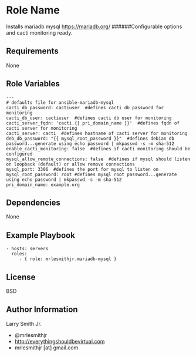 Role Name
=========

Installs mariadb mysql https://mariadb.org/
######Configurable options and cacti monitoring ready.

Requirements
------------

None

Role Variables
--------------

````
---
# defaults file for ansible-mariadb-mysql
cacti_db_password: cactiuser  #defines cacti db password for monitoring
cacti_db_user: cactiuser  #defines cacti db user for monitoring
cacti_server_fqdn: 'cacti.{{ pri_domain_name }}'  #defines fqdn of cacti server for monitoring
cacti_server: cacti  #defines hostname of cacti server for monitoring
deb_db_password: "{{ mysql_root_password }}"  #defines debian db password...generate using echo password | mkpasswd -s -m sha-512
enable_cacti_monitoring: false  #defines if cacti monitoring should be configured
mysql_allow_remote_connections: false  #defines if mysql should listen on loopback (default) or allow remove connections
mysql_port: 3306  #defines the port for mysql to listen on
mysql_root_password: root #defines mysql root password...generate using echo password | mkpasswd -s -m sha-512
pri_domain_name: example.org
````

Dependencies
------------

None

Example Playbook
----------------

    - hosts: servers
      roles:
         - { role: mrlesmithjr.mariadb-mysql }

License
-------

BSD

Author Information
------------------

Larry Smith Jr.
- @mrlesmithjr
- http://everythingshouldbevirtual.com
- mrlesmithjr [at] gmail.com
